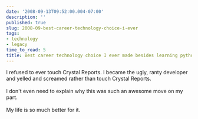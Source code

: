 ```yaml
---
date: '2008-09-13T09:52:00.004-07:00'
description: ''
published: true
slug: 2008-09-best-career-technology-choice-i-ever
tags:
- technology
- legacy
time_to_read: 5
title: Best career technology choice I ever made besides learning python...
---
```


I refused to ever touch Crystal Reports.  I became the ugly, ranty developer and yelled and screamed rather than touch Crystal Reports.<br /><br />I don't even need to explain why this was such an awesome move on my part.<br /><br />My life is so much better for it.